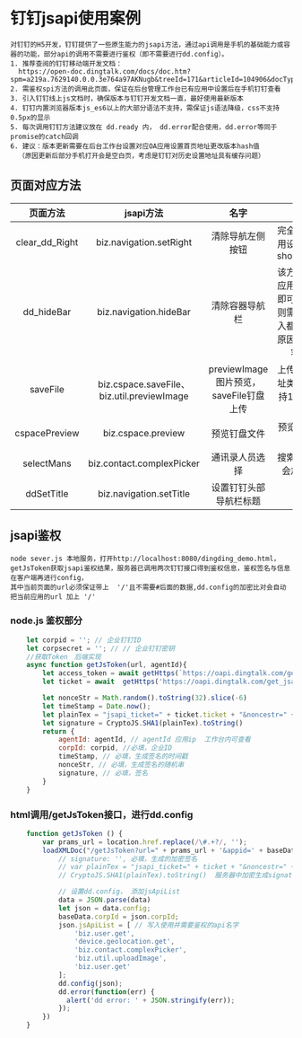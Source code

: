 # 钉钉jsapi使用案例
```
对钉钉的H5开发，钉钉提供了一些原生能力的jsapi方法，通过api调用是手机的基础能力或容器的功能，部分api的调用不需要进行鉴权（即不需要进行dd.config）。
1. 推荐查阅的钉钉移动端开发文档：
  https://open-doc.dingtalk.com/docs/doc.htm?spm=a219a.7629140.0.0.3e764a97AKNugb&treeId=171&articleId=104906&docType=1
2. 需鉴权spi方法的调用此页面，保证在后台管理工作台已有应用中设置后在手机钉钉查看
3. 引入钉钉线上js文档时，确保版本与钉钉开发文档一直，最好使用最新版本
4. 钉钉内置浏览器版本js_es6以上的大部分语法不支持，需保证js语法降级，css不支持0.5px的显示
5. 每次调用钉钉方法建议放在 dd.ready 内， dd.error配合使用，dd.error等同于promise的catch回调
6. 建议：版本更新需要在后台工作台设置对应OA应用设置首页地址更改版本hash值
  （原因更新后部分手机打开会是空白页，考虑是钉钉对历史设置地址具有缓存问题）
```
## 页面对应方法
| 页面方法 | jsapi方法 | 名字 | 说明
|:--------:|:---------:|:--------:|:-------:|
| clear_dd_Right| biz.navigation.setRight | 清除导航左侧按钮 | 完全隐藏可以在应用设置地址栏设置showmenu=false
| dd_hideBar    | biz.navigation.hideBar | 清除容器导航栏 | 该方法对于单页面应用首次进入调用即可，多页面应用则需要每个页面进入都需调用一遍，原因是安卓浏览器容器不兼容
| saveFile      | biz.cspace.saveFile、biz.util.previewImage | previewImage图片预览，saveFile钉盘上传|上传钉盘，网页地址类的上传仅可支持1330kb以下大小的文件
| cspacePreview | biz.cspace.preview | 预览钉盘文件 | 预览对应id的钉盘文件
| selectMans    | biz.contact.complexPicker | 通讯录人员选择 | 搜索后返回的名字会加上（名字）
| ddSetTitle    | biz.navigation.setTitle | 设置钉钉头部导航栏标题 |

## jsapi鉴权
```
node sever.js 本地服务，打开http://localhost:8080/dingding_demo.html，
getJsToken获取jsapi鉴权结果，服务器已调用两次钉钉接口得到鉴权信息，鉴权签名与信息在客户端再进行config，
其中当前页面的url必须保证带上  '/'且不需要#后面的数据,dd.config的加密比对会自动把当前应用的url 加上 '/'
```

### node.js 鉴权部分
```node.js
	let corpid = ''; // 企业钉钉ID
	let corpsecret = ''; // // 企业钉钉密钥
	//获取Token　后端实现
	async function getJsToken(url, agentId){
	    let access_token = await getHttps(`https://oapi.dingtalk.com/gettoken?corpid=${corpid}&corpsecret=${corpsecret}`);
	    let ticket = await  getHttps('https://oapi.dingtalk.com/get_jsapi_ticket?access_token='+access_token.access_token);

	    let nonceStr = Math.random().toString(32).slice(-6)
	    let timeStamp = Date.now();
	    let plainTex = "jsapi_ticket=" + ticket.ticket + "&noncestr=" + nonceStr + "&timestamp=" + timeStamp + "&url=" + url
	    let signature = CryptoJS.SHA1(plainTex).toString()
	    return {
	        agentId: agentId, // agentId 应用ip  工作台内可查看
	        corpId: corpid, //必填，企业ID
	        timeStamp, // 必填，生成签名的时间戳
	        nonceStr, // 必填，生成签名的随机串
	        signature, // 必填，签名
	    }
	}
```

### html调用/getJsToken接口，进行dd.config
```javascript
	function getJsToken () {
	    var prams_url = location.href.replace(/\#.+?/, '');
	    loadXMLDoc("/getJsToken?url=" + prams_url + '&appid=' + baseData.appId,function(data){
	        // signature: '', 必填，生成的加密签名
	        // var plainTex = "jsapi_ticket=" + ticket + "&noncestr=" + nonceStr + "&timestamp=" + timeStamp + "&url=" + url
	        // CryptoJS.SHA1(plainTex).toString()  服务器中加密生成signature，

	        // 设置dd.config， 添加jsApiList
	        data = JSON.parse(data)
	        let json = data.config;
	        baseData.corpId = json.corpId;
	        json.jsApiList = [ // 写入使用并需要鉴权的api名字
	            'biz.user.get',
	            'device.geolocation.get',
	            'biz.contact.complexPicker',
	            'biz.util.uploadImage',
	            'biz.user.get'
	        ];
	        dd.config(json);
	        dd.error(function(err) {
	          alert('dd error: ' + JSON.stringify(err));
	        });
	    })
	}
```
